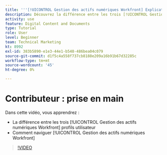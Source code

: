 ```yaml
---
title: '''[!UICONTROL Gestion des actifs numériques Workfront] Explication des profils utilisateur et'
description: Découvrez la différence entre les trois [!UICONTROL Gestion des actifs numériques Workfront] profils utilisateur et navigation [!UICONTROL Gestion des actifs numériques Workfront].
activity: use
feature: Digital Content and Documents
type: Tutorial
role: User
level: Beginner
team: Technical Marketing
kt: 8992
exl-id: 383b5890-e1e3-44e1-b548-486bea04c079
source-git-commit: d1f5c4a558f737cb8188e209a16b91b67d32285c
workflow-type: tm+mt
source-wordcount: '45'
ht-degree: 0%

---
```


# Contributeur : prise en main

Dans cette vidéo, vous apprendrez :

* La différence entre les trois [!UICONTROL Gestion des actifs numériques Workfront] profils utilisateur
* Comment naviguer [!UICONTROL Gestion des actifs numériques Workfront]

>[!VIDEO](https://video.tv.adobe.com/v/335252/?quality=12)
